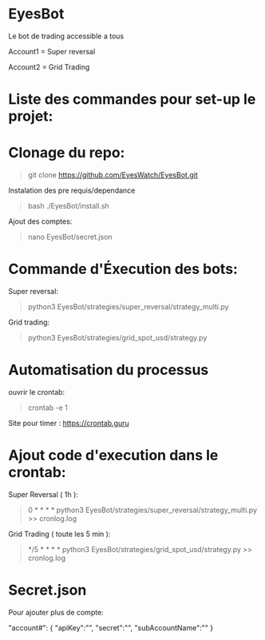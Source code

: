 # EyesBot
 Le bot de trading accessible a tous 

Account1 = Super reversal

Account2 = Grid Trading

# Liste des commandes pour set-up le projet:

# Clonage du repo:

>git clone https://github.com/EyesWatch/EyesBot.git

Instalation des pre requis/dependance

>bash ./EyesBot/install.sh

Ajout des comptes:

>nano EyesBot/secret.json

# Commande d'Éxecution des bots:
Super reversal:

>python3 EyesBot/strategies/super_reversal/strategy_multi.py

Grid trading:

>python3 EyesBot/strategies/grid_spot_usd/strategy.py

# Automatisation du processus
ouvrir le crontab:

>crontab -e 
>1

Site pour timer : https://crontab.guru

# Ajout code d'execution dans le crontab:

Super Reversal ( 1h ):

>0 * * * * python3 EyesBot/strategies/super_reversal/strategy_multi.py >> cronlog.log

Grid Trading ( toute les 5 min ):

>*/5 * * * * python3 EyesBot/strategies/grid_spot_usd/strategy.py >> cronlog.log

# Secret.json
Pour ajouter plus de compte:

"account#": { "apiKey":"", "secret":"", "subAccountName":"" }

